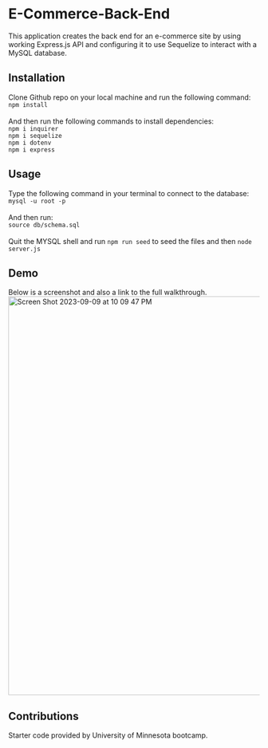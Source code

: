 # E-Commerce-Back-End

This application creates the back end for an e-commerce site by using working Express.js API and configuring it to use Sequelize to interact with a MySQL database.
<br>
## Installation

Clone Github repo on your local machine and run the following command: <br>
``npm install``
<br><br>
And then run the following commands to install dependencies: <br>
``npm i inquirer``<br>
``npm i sequelize``<br>
``npm i dotenv``<br>
``npm i express``


## Usage
Type the following command in your terminal to connect to the database:<br>
``mysql -u root -p``<br>
<br> And then run: <Br>
``source db/schema.sql`` <br>
<br>
Quit the MYSQL shell and run ``npm run seed`` to seed the files and then ``node server.js``

## Demo
Below is a screenshot and also a link to the full walkthrough.
<img width="800" alt="Screen Shot 2023-09-09 at 10 09 47 PM" src="https://github.com/adriennemadarang/E-Commerce-Back-End/assets/128556908/20230924-d34c-41b0-b890-6b7d46048f60">
<br>




## Contributions
Starter code provided by University of Minnesota bootcamp. 


